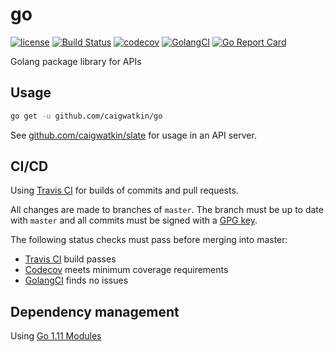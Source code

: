 # go

[![license](http://img.shields.io/badge/license-Apache%20v2-orange.svg)](https://raw.githubusercontent.com/caigwatkin/go/master/LICENSE)
[![Build Status](https://travis-ci.org/caigwatkin/go.svg?branch=master)](https://travis-ci.org/caigwatkin/go)
[![codecov](https://codecov.io/gh/caigwatkin/go/branch/master/graph/badge.svg)](https://codecov.io/gh/caigwatkin/go)
[![GolangCI](https://golangci.com/badges/github.com/caigwatkin/go.svg)](https://golangci.com)
[![Go Report Card](https://goreportcard.com/badge/github.com/caigwatkin/go)](https://goreportcard.com/report/github.com/caigwatkin/go)

Golang package library for APIs

## Usage

```bash
go get -u github.com/caigwatkin/go
```

See [github.com/caigwatkin/slate](https://github.com/caigwatkin/slate) for usage in an API server.

## CI/CD

Using [Travis CI](https://travis-ci.org) for builds of commits and pull requests.

All changes are made to branches of `master`. The branch must be up to date with `master` and all commits must be signed with a [GPG key](https://gnupg.org).

The following status checks must pass before merging into master:

- [Travis CI](https://travis-ci.org) build passes
- [Codecov](https://codecov.io) meets minimum coverage requirements
- [GolangCI](https://golangci.com) finds no issues

## Dependency management

Using [Go 1.11 Modules](https://github.com/golang/go/wiki/Modules)

